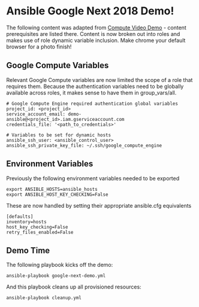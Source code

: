 # Ansible Google Next 2018 Demo!

The following content was adapted from [Compute Video Demo](https://github.com/GoogleCloudPlatform/compute-video-demo-ansible) - content prerequisites are listed there. Content is now broken out into roles and makes use of role dynamic variable inclusion. Make chrome your default browser for a photo finish! 

Google Compute Variables
--------------
Relevant Google Compute variables are now limited the scope of a role that requires them. Because the authentication variables need to be globally available across roles, it makes sense to have them in group_vars/all.
```
# Google Compute Engine required authentication global variables
project_id: <project_id>
service_account_email: demo-ansible@<project_id>.iam.gserviceaccount.com
credentials_file: '<path_to_credentials>'

# Variables to be set for dynamic hosts
ansible_ssh_user: <ansible_control_user>
ansible_ssh_private_key_file: ~/.ssh/google_compute_engine
```

Environment Variables
--------------
Previously the following environment variables needed to be exported
```
export ANSIBLE_HOSTS=ansible_hosts
export ANSIBLE_HOST_KEY_CHECKING=False
```

These are now handled by setting their appropriate ansible.cfg equivalents
```
[defaults]
inventory=hosts
host_key_checking=False
retry_files_enabled=False
```

Demo Time
--------------
The following playbook kicks off the demo:
```
ansible-playbook google-next-demo.yml
```

And this playbook cleans up all provisioned resources:
```
ansible-playbook cleanup.yml
```
